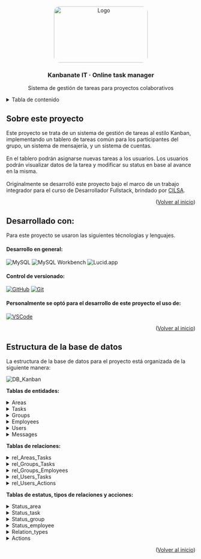 <!-- Improved compatibility of back to top link: See: https://github.com/othneildrew/Best-README-Template/pull/73 -->
<a id="readme-top"></a>

<!-- PROJECT LOGO -->
<br />
<div align="center">
  <a href="https://github.com/user-attachments/assets/825259a5-6541-41a5-bca8-17c579a46380">
    <img src="https://github.com/user-attachments/assets/825259a5-6541-41a5-bca8-17c579a46380" alt="Logo" width="250" height="150" style="border-radius:15px;">
  </a>

  <h3 align="center"> Kanbanate IT · Online task manager </h3>

  <p align="center">
    Sistema de gestión de tareas para proyectos colaborativos
    <br />
    <!--<a href="https://br1-o.github.io/bakery-store"><strong> Ver sitio en producción »</strong></a> -->
  </p>
</div>

<!-- TABLE OF CONTENTS -->
<details>
  <summary>Tabla de contenido </summary>
  <ol>
    <li><a href="#about"> Sobre el proyecto</a></li>
    <li><a href="#develop-with">Desarrollado con</a></li>
    <li><a href="#project-structure">Estructura del proyecto </a></li>
    <!--
    <li><a href="#design">Diseño </a></li>
    <li><a href="#preview">Vista previa </a></li>
    <li><a href="#getting-started"> Cómo instalarlo</a></li>
    -->
  </ol>
</details>


<a id="about"></a>
<!-- ABOUT THE PROJECT -->
## Sobre este proyecto

Este proyecto se trata de un sistema de gestión de tareas al estilo Kanban, implementando un tablero de tareas común para los participantes del grupo, un sistema de mensajería, y un sistema de cuentas.<br><br>
En el tablero podrán asignarse nuevas tareas a los usuarios. Los usuarios podrán visualizar datos de la tarea y modificar su status en base al avance en la misma.
<br><br>
Originalmente se desarrolló este proyecto bajo el marco de un trabajo integrador para el curso de Desarrollador Fullstack, brindado por [CILSA](https://www.cilsa.org/).

<p align="right">(<a href="#readme-top">Volver al inicio</a>)</p>

<a id="develop-with"></a>
## Desarrollado con:

Para este proyecto se usaron las siguientes técnologias y lenguajes<!-- y librerias:-->.

#### Desarrollo en general:

![MySQL](https://img.shields.io/badge/MySQL-4479A1?style=for-the-badge&logo=mysql&logoColor=white)
![MySQL Workbench](https://img.shields.io/badge/MySQL_Workbench-00758F?style=for-the-badge&logo=mysql&logoColor=white)
![Lucid.app](https://img.shields.io/badge/Lucid.app-FFAB00?style=for-the-badge&logo=data:image/svg+xml;base64,<BASE64_ENCODED_LOGO_HERE>&logoColor=white)

<!--#### Desarrollo en general:

* [![JavaScript][JavaScript.com]][JavaScript-url]
* [![CSS][CSS.com]][CSS-url]
* [![HTML][HTML.com]][HTML-url]
* [![Bootstrap][Bootstrap.com]][Bootstrap-url]

#### Librerias para funcionalidades:

[![AOS][AOS.com]][AOS-url]
[![SweetAlert][SweetAlert.com]][SweetAlert-url]
-->

#### Control de versionado: 
<!--y deploy de demo:-->

[![GitHub][GitHub.com]][GitHub-url]
[![Git][Git.com]][Git-url]
<!--
[![GitHub Pages][GitHubPages.com]][GitHubPages-url]
-->

#### Personalmente se optó para el desarrollo de este proyecto el uso de:

[![VSCode][VSCode.com]][VSCode-url]
<!-- [![LiveServer][LiveServer.com]][LiveServer-url] -->

<p align="right">(<a href="#readme-top">Volver al inicio</a>)</p>

<a id="project-structure"></a>
## Estructura de la base de datos

La estructura de la base de datos para el proyecto está organizada de la siguiente manera:

![DB_Kanban](https://github.com/user-attachments/assets/eddc9555-ab9f-497e-9324-99a7f53af68b)

**Tablas de entidades:**

<details>
  <summary> Areas </summary>
  <br>
  <ul>
    <li>
      Create:

   ```sh
     CREATE TABLE IF NOT EXISTS `Areas` (
      `id` INT auto_increment PRIMARY KEY,
      `name` VARCHAR(50) NOT NULL UNIQUE,
      `description` VARCHAR(100),
      `status` INT NOT NULL DEFAULT 1,
      FOREIGN KEY (`status`) REFERENCES `Status_area`(`id`),
      INDEX (`name`)
   ```
  </li>
    <li>
      Insert:

   ```sh
      INSERT INTO `Areas`(`name`, `description`)
      VALUES 
        ('Producción','Creación de productos para la venta.'),
        ('Dirección','Controla todas las áreas de trabajo que se encuentran en la empresa.'),
        ('Administración','Encargada de la operación de la empresaa en sentido general, desde contrataciones, pagos a personal.'),
        ('Ventas', 'Distribuye los productos a cambio de dinero.'),
        ('Contabilidad', 'Llevan el registro contable de la actividad financiera de la empresa.');
   ```
  </li>
    <li>
      Select - Join:
      
   ```sh
    SELECT a.name, a.description, s.name as 'status'
    FROM Areas as a
    INNER JOIN Status_area as s
    ON a.status = s.id;
   ```
  </li>
      <li>
      Update:
      
   ```sh
    UPDATE `Areas` SET description='área encargada de comercializar los productos.' WHERE name='Ventas';
   ```
  </li>
      <li>
      Delete:
      
   ```sh
    DELETE FROM `Areas` WHERE name='Producción';
   ```
  </li>
  </ul>
</details>

<details>
  <summary> Tasks </summary>
  <br>
  <ul>
    <li>
      Create:

   ```sh
    CREATE TABLE IF NOT EXISTS `Tasks` (
      `id` INT auto_increment PRIMARY KEY,
      `name` VARCHAR(50) NOT NULL,
      `description` VARCHAR(250),
      `status` INT NOT NULL DEFAULT 1,
      `deadline` DATE,
      `date_start` TIMESTAMP DEFAULT CURRENT_TIMESTAMP,
      `date_last_update` DATETIME,
      `date_end` DATETIME,
      `is_active` TINYINT(1) NOT NULL DEFAULT 1,
      FOREIGN KEY (`status`) REFERENCES `Status_task`(`id`),
      INDEX (`name`)
    );
   ```
  </li>
    <li>
      Insert:

   ```sh
    INSERT INTO `Tasks`(`name`, `description`, `status`, deadline, date_start, date_last_update, date_end, is_active)
    VALUES('Organizar reuniones','Coordinar fechas, preparar agendas y tomar notas.','1','2024/12/04','2024/09/02','2024/09/02 12:02:25','2024/12/04 00:00:00 ','1'),
    ('Presupuestación','Desarrollar y revisar presupuestos anuales o trimestrales','2','2024/12/04','2024/09/02','2024/09/02 12:02:25','2024/12/04 00:00:00 ','1'),
    ('Capacitación','Organizar sesiones de formación y desarrollo para empleados','4','2024/12/04','2024/09/02','2024/09/02 12:02:25','2024/12/04 00:00:00 ','0');
   ```
  </li>
    <li>
      Select - Join:
      
   ```sh
    SELECT t.name, t.description, t.deadline, t.date_start, t.date_last_update, t.date_end, s.name as 'status'
    FROM Tasks as t
    INNER JOIN Status_task as s
    ON t.status = s.id
    WHERE t.is_active = 1;
   ```
  </li>
      <li>
      Update:
      
   ```sh
    UPDATE `Tasks` SET status='3' WHERE name= 'Organizar reuniones';
   ```
  </li>
      <li>
      Delete:
      
   ```sh
    DELETE FROM `Tasks` WHERE name= 'Capacitación';
   ```
  </li>
  </ul>
</details>

<details>
  <summary> Groups </summary>
  <br>
  <ul>
    <li>
      Create:

   ```sh
    CREATE TABLE IF NOT EXISTS `Groups` (
      `id` INT auto_increment PRIMARY KEY,
      `area` INT,
      `status` INT NOT NULL DEFAULT 1,
      `is_active` TINYINT(1) NOT NULL DEFAULT 1,
      FOREIGN KEY (`area`) REFERENCES `Areas`(`id`),
      FOREIGN KEY (`status`) REFERENCES `Status_group`(`id`)
    );
   ```
  </li>
    <li>
      Insert:

   ```sh
    INSERT INTO `Groups` (area, `status`)
    VALUES (1, 1),
           (2, 1),
           (3, 1);
   ```
  </li>
    <li>
      Select - Join:
      
   ```sh
    SELECT g.id, a.name as 'area', s.name as 'status'
    FROM `Groups` as g
    JOIN Areas as a
    ON g.area = a.id
    JOIN Status_group as s
    ON g.status = s.id
    WHERE is_active = 1;
   ```
  </li>
      <li>
      Update:
      
   ```sh
    UPDATE `Groups` SET `status` = 2 WHERE `id`= 1;
    UPDATE `Groups` SET `is_active` = 0 WHERE `id`= 2;
    UPDATE `Groups` SET `area` = 3 WHERE `id`= 3;
   ```
  </li>
      <li>
      Delete:
      
   ```sh
    DELETE FROM `Groups` WHERE `id`= 1;
   ```
  </li>
  </ul>
</details>

<details>
  <summary> Employees </summary>
  <br>
  <ul>
    <li>
      Create:

   ```sh
    CREATE TABLE IF NOT EXISTS `Groups` (
      `id` INT auto_increment PRIMARY KEY,
      `area` INT,
      `status` INT NOT NULL DEFAULT 1,
      `is_active` TINYINT(1) NOT NULL DEFAULT 1,
      FOREIGN KEY (`area`) REFERENCES `Areas`(`id`),
      FOREIGN KEY (`status`) REFERENCES `Status_group`(`id`)
    );
   ```
  </li>
    <li>
      Insert:

   ```sh
    INSERT INTO `Groups` (area, `status`)
    VALUES (1, 1),
           (2, 1),
           (3, 1);
   ```
  </li>
    <li>
      Select - Join:
      
   ```sh
    SELECT g.id, a.name as 'area', s.name as 'status'
    FROM `Groups` as g
    JOIN Areas as a
    ON g.area = a.id
    JOIN Status_group as s
    ON g.status = s.id
    WHERE is_active = 1;
   ```
  </li>
      <li>
      Update:
      
   ```sh
    UPDATE `Groups` SET `status` = 2 WHERE `id`= 1;
    UPDATE `Groups` SET `is_active` = 0 WHERE `id`= 2;
    UPDATE `Groups` SET `area` = 3 WHERE `id`= 3;
   ```
  </li>
      <li>
      Delete:
      
   ```sh
    DELETE FROM `Groups` WHERE `id`= 1;
   ```
  </li>
  </ul>
</details>

<details>
  <summary> Users </summary>
  <br>
  <ul>
    <li>
      Create:

   ```sh
    CREATE TABLE IF NOT EXISTS `Groups` (
      `id` INT auto_increment PRIMARY KEY,
      `area` INT,
      `status` INT NOT NULL DEFAULT 1,
      `is_active` TINYINT(1) NOT NULL DEFAULT 1,
      FOREIGN KEY (`area`) REFERENCES `Areas`(`id`),
      FOREIGN KEY (`status`) REFERENCES `Status_group`(`id`)
    );
   ```
  </li>
    <li>
      Insert:

   ```sh
    INSERT INTO `Groups` (area, `status`)
    VALUES (1, 1),
           (2, 1),
           (3, 1);
   ```
  </li>
    <li>
      Select - Join:
      
   ```sh
    SELECT g.id, a.name as 'area', s.name as 'status'
    FROM `Groups` as g
    JOIN Areas as a
    ON g.area = a.id
    JOIN Status_group as s
    ON g.status = s.id
    WHERE is_active = 1;
   ```
  </li>
      <li>
      Update:
      
   ```sh
    UPDATE `Groups` SET `status` = 2 WHERE `id`= 1;
    UPDATE `Groups` SET `is_active` = 0 WHERE `id`= 2;
    UPDATE `Groups` SET `area` = 3 WHERE `id`= 3;
   ```
  </li>
      <li>
      Delete:
      
   ```sh
    DELETE FROM `Groups` WHERE `id`= 1;
   ```
  </li>
  </ul>
</details>

<details>
  <summary> Messages </summary>
  <br>
  <ul>
    <li>
      Create:

   ```sh
    CREATE TABLE IF NOT EXISTS `Groups` (
      `id` INT auto_increment PRIMARY KEY,
      `area` INT,
      `status` INT NOT NULL DEFAULT 1,
      `is_active` TINYINT(1) NOT NULL DEFAULT 1,
      FOREIGN KEY (`area`) REFERENCES `Areas`(`id`),
      FOREIGN KEY (`status`) REFERENCES `Status_group`(`id`)
    );
   ```
  </li>
    <li>
      Insert:

   ```sh
    INSERT INTO `Groups` (area, `status`)
    VALUES (1, 1),
           (2, 1),
           (3, 1);
   ```
  </li>
    <li>
      Select - Join:
      
   ```sh
    SELECT g.id, a.name as 'area', s.name as 'status'
    FROM `Groups` as g
    JOIN Areas as a
    ON g.area = a.id
    JOIN Status_group as s
    ON g.status = s.id
    WHERE is_active = 1;
   ```
  </li>
      <li>
      Update:
      
   ```sh
    UPDATE `Groups` SET `status` = 2 WHERE `id`= 1;
    UPDATE `Groups` SET `is_active` = 0 WHERE `id`= 2;
    UPDATE `Groups` SET `area` = 3 WHERE `id`= 3;
   ```
  </li>
      <li>
      Delete:
      
   ```sh
    DELETE FROM `Groups` WHERE `id`= 1;
   ```
  </li>
  </ul>
</details>

**Tablas de relaciones:**

<details>
  <summary> rel_Areas_Tasks </summary>
  <br>
  <ul>
    <li>
      Create:

   ```sh
    CREATE TABLE IF NOT EXISTS `Groups` (
      `id` INT auto_increment PRIMARY KEY,
      `area` INT,
      `status` INT NOT NULL DEFAULT 1,
      `is_active` TINYINT(1) NOT NULL DEFAULT 1,
      FOREIGN KEY (`area`) REFERENCES `Areas`(`id`),
      FOREIGN KEY (`status`) REFERENCES `Status_group`(`id`)
    );
   ```
  </li>
    <li>
      Insert:

   ```sh
    INSERT INTO `Groups` (area, `status`)
    VALUES (1, 1),
           (2, 1),
           (3, 1);
   ```
  </li>
    <li>
      Select - Join:
      
   ```sh
    SELECT g.id, a.name as 'area', s.name as 'status'
    FROM `Groups` as g
    JOIN Areas as a
    ON g.area = a.id
    JOIN Status_group as s
    ON g.status = s.id
    WHERE is_active = 1;
   ```
  </li>
      <li>
      Update:
      
   ```sh
    UPDATE `Groups` SET `status` = 2 WHERE `id`= 1;
    UPDATE `Groups` SET `is_active` = 0 WHERE `id`= 2;
    UPDATE `Groups` SET `area` = 3 WHERE `id`= 3;
   ```
  </li>
      <li>
      Delete:
      
   ```sh
    DELETE FROM `Groups` WHERE `id`= 1;
   ```
  </li>
  </ul>
</details>

<details>
  <summary> rel_Groups_Tasks </summary>
  <br>
  <ul>
    <li>
      Create:

   ```sh
    CREATE TABLE IF NOT EXISTS `Groups` (
      `id` INT auto_increment PRIMARY KEY,
      `area` INT,
      `status` INT NOT NULL DEFAULT 1,
      `is_active` TINYINT(1) NOT NULL DEFAULT 1,
      FOREIGN KEY (`area`) REFERENCES `Areas`(`id`),
      FOREIGN KEY (`status`) REFERENCES `Status_group`(`id`)
    );
   ```
  </li>
    <li>
      Insert:

   ```sh
    INSERT INTO `Groups` (area, `status`)
    VALUES (1, 1),
           (2, 1),
           (3, 1);
   ```
  </li>
    <li>
      Select - Join:
      
   ```sh
    SELECT g.id, a.name as 'area', s.name as 'status'
    FROM `Groups` as g
    JOIN Areas as a
    ON g.area = a.id
    JOIN Status_group as s
    ON g.status = s.id
    WHERE is_active = 1;
   ```
  </li>
      <li>
      Update:
      
   ```sh
    UPDATE `Groups` SET `status` = 2 WHERE `id`= 1;
    UPDATE `Groups` SET `is_active` = 0 WHERE `id`= 2;
    UPDATE `Groups` SET `area` = 3 WHERE `id`= 3;
   ```
  </li>
      <li>
      Delete:
      
   ```sh
    DELETE FROM `Groups` WHERE `id`= 1;
   ```
  </li>
  </ul>
</details>

<details>
  <summary> rel_Groups_Employees </summary>
  <br>
  <ul>
    <li>
      Create:

   ```sh
    CREATE TABLE IF NOT EXISTS `Groups` (
      `id` INT auto_increment PRIMARY KEY,
      `area` INT,
      `status` INT NOT NULL DEFAULT 1,
      `is_active` TINYINT(1) NOT NULL DEFAULT 1,
      FOREIGN KEY (`area`) REFERENCES `Areas`(`id`),
      FOREIGN KEY (`status`) REFERENCES `Status_group`(`id`)
    );
   ```
  </li>
    <li>
      Insert:

   ```sh
    INSERT INTO `Groups` (area, `status`)
    VALUES (1, 1),
           (2, 1),
           (3, 1);
   ```
  </li>
    <li>
      Select - Join:
      
   ```sh
    SELECT g.id, a.name as 'area', s.name as 'status'
    FROM `Groups` as g
    JOIN Areas as a
    ON g.area = a.id
    JOIN Status_group as s
    ON g.status = s.id
    WHERE is_active = 1;
   ```
  </li>
      <li>
      Update:
      
   ```sh
    UPDATE `Groups` SET `status` = 2 WHERE `id`= 1;
    UPDATE `Groups` SET `is_active` = 0 WHERE `id`= 2;
    UPDATE `Groups` SET `area` = 3 WHERE `id`= 3;
   ```
  </li>
      <li>
      Delete:
      
   ```sh
    DELETE FROM `Groups` WHERE `id`= 1;
   ```
  </li>
  </ul>
</details>

<details>
  <summary> rel_Users_Tasks </summary>
  <br>
  <ul>
    <li>
      Create:

   ```sh
    CREATE TABLE IF NOT EXISTS `Groups` (
      `id` INT auto_increment PRIMARY KEY,
      `area` INT,
      `status` INT NOT NULL DEFAULT 1,
      `is_active` TINYINT(1) NOT NULL DEFAULT 1,
      FOREIGN KEY (`area`) REFERENCES `Areas`(`id`),
      FOREIGN KEY (`status`) REFERENCES `Status_group`(`id`)
    );
   ```
  </li>
    <li>
      Insert:

   ```sh
    INSERT INTO `Groups` (area, `status`)
    VALUES (1, 1),
           (2, 1),
           (3, 1);
   ```
  </li>
    <li>
      Select - Join:
      
   ```sh
    SELECT g.id, a.name as 'area', s.name as 'status'
    FROM `Groups` as g
    JOIN Areas as a
    ON g.area = a.id
    JOIN Status_group as s
    ON g.status = s.id
    WHERE is_active = 1;
   ```
  </li>
      <li>
      Update:
      
   ```sh
    UPDATE `Groups` SET `status` = 2 WHERE `id`= 1;
    UPDATE `Groups` SET `is_active` = 0 WHERE `id`= 2;
    UPDATE `Groups` SET `area` = 3 WHERE `id`= 3;
   ```
  </li>
      <li>
      Delete:
      
   ```sh
    DELETE FROM `Groups` WHERE `id`= 1;
   ```
  </li>
  </ul>
</details>

<details>
  <summary> rel_Users_Actions </summary>
  <br>
  <ul>
    <li>
      Create:

   ```sh
    CREATE TABLE IF NOT EXISTS `Groups` (
      `id` INT auto_increment PRIMARY KEY,
      `area` INT,
      `status` INT NOT NULL DEFAULT 1,
      `is_active` TINYINT(1) NOT NULL DEFAULT 1,
      FOREIGN KEY (`area`) REFERENCES `Areas`(`id`),
      FOREIGN KEY (`status`) REFERENCES `Status_group`(`id`)
    );
   ```
  </li>
    <li>
      Insert:

   ```sh
    INSERT INTO `Groups` (area, `status`)
    VALUES (1, 1),
           (2, 1),
           (3, 1);
   ```
  </li>
    <li>
      Select - Join:
      
   ```sh
    SELECT g.id, a.name as 'area', s.name as 'status'
    FROM `Groups` as g
    JOIN Areas as a
    ON g.area = a.id
    JOIN Status_group as s
    ON g.status = s.id
    WHERE is_active = 1;
   ```
  </li>
      <li>
      Update:
      
   ```sh
    UPDATE `Groups` SET `status` = 2 WHERE `id`= 1;
    UPDATE `Groups` SET `is_active` = 0 WHERE `id`= 2;
    UPDATE `Groups` SET `area` = 3 WHERE `id`= 3;
   ```
  </li>
      <li>
      Delete:
      
   ```sh
    DELETE FROM `Groups` WHERE `id`= 1;
   ```
  </li>
  </ul>
</details>

**Tablas de estatus, tipos de relaciones y acciones:**

<details>
  <summary> Status_area </summary>
  <br>
  <ul>
    <li>
      Create:

   ```sh
    CREATE TABLE IF NOT EXISTS `Groups` (
      `id` INT auto_increment PRIMARY KEY,
      `area` INT,
      `status` INT NOT NULL DEFAULT 1,
      `is_active` TINYINT(1) NOT NULL DEFAULT 1,
      FOREIGN KEY (`area`) REFERENCES `Areas`(`id`),
      FOREIGN KEY (`status`) REFERENCES `Status_group`(`id`)
    );
   ```
  </li>
    <li>
      Insert:

   ```sh
    INSERT INTO `Groups` (area, `status`)
    VALUES (1, 1),
           (2, 1),
           (3, 1);
   ```
  </li>
    <li>
      Select - Join:
      
   ```sh
    SELECT g.id, a.name as 'area', s.name as 'status'
    FROM `Groups` as g
    JOIN Areas as a
    ON g.area = a.id
    JOIN Status_group as s
    ON g.status = s.id
    WHERE is_active = 1;
   ```
  </li>
      <li>
      Update:
      
   ```sh
    UPDATE `Groups` SET `status` = 2 WHERE `id`= 1;
    UPDATE `Groups` SET `is_active` = 0 WHERE `id`= 2;
    UPDATE `Groups` SET `area` = 3 WHERE `id`= 3;
   ```
  </li>
      <li>
      Delete:
      
   ```sh
    DELETE FROM `Groups` WHERE `id`= 1;
   ```
  </li>
  </ul>
</details>

<details>
  <summary> Status_task </summary>
  <br>
  <ul>
    <li>
      Create:

   ```sh
    CREATE TABLE IF NOT EXISTS `Groups` (
      `id` INT auto_increment PRIMARY KEY,
      `area` INT,
      `status` INT NOT NULL DEFAULT 1,
      `is_active` TINYINT(1) NOT NULL DEFAULT 1,
      FOREIGN KEY (`area`) REFERENCES `Areas`(`id`),
      FOREIGN KEY (`status`) REFERENCES `Status_group`(`id`)
    );
   ```
  </li>
    <li>
      Insert:

   ```sh
    INSERT INTO `Groups` (area, `status`)
    VALUES (1, 1),
           (2, 1),
           (3, 1);
   ```
  </li>
    <li>
      Select - Join:
      
   ```sh
    SELECT g.id, a.name as 'area', s.name as 'status'
    FROM `Groups` as g
    JOIN Areas as a
    ON g.area = a.id
    JOIN Status_group as s
    ON g.status = s.id
    WHERE is_active = 1;
   ```
  </li>
      <li>
      Update:
      
   ```sh
    UPDATE `Groups` SET `status` = 2 WHERE `id`= 1;
    UPDATE `Groups` SET `is_active` = 0 WHERE `id`= 2;
    UPDATE `Groups` SET `area` = 3 WHERE `id`= 3;
   ```
  </li>
      <li>
      Delete:
      
   ```sh
    DELETE FROM `Groups` WHERE `id`= 1;
   ```
  </li>
  </ul>
</details>

<details>
  <summary> Status_group </summary>
  <br>
  <ul>
    <li>
      Create:

   ```sh
    CREATE TABLE IF NOT EXISTS `Groups` (
      `id` INT auto_increment PRIMARY KEY,
      `area` INT,
      `status` INT NOT NULL DEFAULT 1,
      `is_active` TINYINT(1) NOT NULL DEFAULT 1,
      FOREIGN KEY (`area`) REFERENCES `Areas`(`id`),
      FOREIGN KEY (`status`) REFERENCES `Status_group`(`id`)
    );
   ```
  </li>
    <li>
      Insert:

   ```sh
    INSERT INTO `Groups` (area, `status`)
    VALUES (1, 1),
           (2, 1),
           (3, 1);
   ```
  </li>
    <li>
      Select - Join:
      
   ```sh
    SELECT g.id, a.name as 'area', s.name as 'status'
    FROM `Groups` as g
    JOIN Areas as a
    ON g.area = a.id
    JOIN Status_group as s
    ON g.status = s.id
    WHERE is_active = 1;
   ```
  </li>
      <li>
      Update:
      
   ```sh
    UPDATE `Groups` SET `status` = 2 WHERE `id`= 1;
    UPDATE `Groups` SET `is_active` = 0 WHERE `id`= 2;
    UPDATE `Groups` SET `area` = 3 WHERE `id`= 3;
   ```
  </li>
      <li>
      Delete:
      
   ```sh
    DELETE FROM `Groups` WHERE `id`= 1;
   ```
  </li>
  </ul>
</details>

<details>
  <summary> Status_employee </summary>
  <br>
  <ul>
    <li>
      Create:

   ```sh
    CREATE TABLE IF NOT EXISTS `Groups` (
      `id` INT auto_increment PRIMARY KEY,
      `area` INT,
      `status` INT NOT NULL DEFAULT 1,
      `is_active` TINYINT(1) NOT NULL DEFAULT 1,
      FOREIGN KEY (`area`) REFERENCES `Areas`(`id`),
      FOREIGN KEY (`status`) REFERENCES `Status_group`(`id`)
    );
   ```
  </li>
    <li>
      Insert:

   ```sh
    INSERT INTO `Groups` (area, `status`)
    VALUES (1, 1),
           (2, 1),
           (3, 1);
   ```
  </li>
    <li>
      Select - Join:
      
   ```sh
    SELECT g.id, a.name as 'area', s.name as 'status'
    FROM `Groups` as g
    JOIN Areas as a
    ON g.area = a.id
    JOIN Status_group as s
    ON g.status = s.id
    WHERE is_active = 1;
   ```
  </li>
      <li>
      Update:
      
   ```sh
    UPDATE `Groups` SET `status` = 2 WHERE `id`= 1;
    UPDATE `Groups` SET `is_active` = 0 WHERE `id`= 2;
    UPDATE `Groups` SET `area` = 3 WHERE `id`= 3;
   ```
  </li>
      <li>
      Delete:
      
   ```sh
    DELETE FROM `Groups` WHERE `id`= 1;
   ```
  </li>
  </ul>
</details>

<details>
  <summary> Relation_types </summary>
  <br>
  <ul>
    <li>
      Create:

   ```sh
    CREATE TABLE IF NOT EXISTS `Groups` (
      `id` INT auto_increment PRIMARY KEY,
      `area` INT,
      `status` INT NOT NULL DEFAULT 1,
      `is_active` TINYINT(1) NOT NULL DEFAULT 1,
      FOREIGN KEY (`area`) REFERENCES `Areas`(`id`),
      FOREIGN KEY (`status`) REFERENCES `Status_group`(`id`)
    );
   ```
  </li>
    <li>
      Insert:

   ```sh
    INSERT INTO `Groups` (area, `status`)
    VALUES (1, 1),
           (2, 1),
           (3, 1);
   ```
  </li>
    <li>
      Select - Join:
      
   ```sh
    SELECT g.id, a.name as 'area', s.name as 'status'
    FROM `Groups` as g
    JOIN Areas as a
    ON g.area = a.id
    JOIN Status_group as s
    ON g.status = s.id
    WHERE is_active = 1;
   ```
  </li>
      <li>
      Update:
      
   ```sh
    UPDATE `Groups` SET `status` = 2 WHERE `id`= 1;
    UPDATE `Groups` SET `is_active` = 0 WHERE `id`= 2;
    UPDATE `Groups` SET `area` = 3 WHERE `id`= 3;
   ```
  </li>
      <li>
      Delete:
      
   ```sh
    DELETE FROM `Groups` WHERE `id`= 1;
   ```
  </li>
  </ul>
</details>

<details>
  <summary> Actions </summary>
  <br>
  <ul>
    <li>
      Create:

   ```sh
    CREATE TABLE IF NOT EXISTS `Groups` (
      `id` INT auto_increment PRIMARY KEY,
      `area` INT,
      `status` INT NOT NULL DEFAULT 1,
      `is_active` TINYINT(1) NOT NULL DEFAULT 1,
      FOREIGN KEY (`area`) REFERENCES `Areas`(`id`),
      FOREIGN KEY (`status`) REFERENCES `Status_group`(`id`)
    );
   ```
  </li>
    <li>
      Insert:

   ```sh
    INSERT INTO `Groups` (area, `status`)
    VALUES (1, 1),
           (2, 1),
           (3, 1);
   ```
  </li>
    <li>
      Select - Join:
      
   ```sh
    SELECT g.id, a.name as 'area', s.name as 'status'
    FROM `Groups` as g
    JOIN Areas as a
    ON g.area = a.id
    JOIN Status_group as s
    ON g.status = s.id
    WHERE is_active = 1;
   ```
  </li>
      <li>
      Update:
      
   ```sh
    UPDATE `Groups` SET `status` = 2 WHERE `id`= 1;
    UPDATE `Groups` SET `is_active` = 0 WHERE `id`= 2;
    UPDATE `Groups` SET `area` = 3 WHERE `id`= 3;
   ```
  </li>
      <li>
      Delete:
      
   ```sh
    DELETE FROM `Groups` WHERE `id`= 1;
   ```
  </li>
  </ul>
</details>

<!--
```plaintext

└── 
    └── 
        └── 
            ├── 
            |    └── 
            ├── 
            |      └── 
            ├── 
            |  └── 
            |
            ├── 
            └── 
```
-->

<p align="right">(<a href="#readme-top">Volver al inicio</a>)</p>

<!--
<a id="design"></a>
## Diseño

## Paleta de colores

La paleta de colores usada para este proyecto fue:

![Main Color](https://img.shields.io/badge/Main%20Color-rgb(0%2C%200%2C%200)-black) <br>
![Secondary Color](https://img.shields.io/badge/Secondary%20Color-rgb(67%2C%2075%2C%2082)-darkgrey) <br>
![Font Primary Color](https://img.shields.io/badge/Font%20Primary%20Color-rgb(237%2C%20236%2C%20238)-lightgrey) <br>
![Font Secondary Color](https://img.shields.io/badge/Font%20Secondary%20Color-rgb(81%2C%2080%2C%2080)-grey) <br>
![Footer Background Color](https://img.shields.io/badge/Footer%20Background%20Color-rgb(17%2C%2017%2C%2017)-black) <br>

## Font

El font usado para este proyecto fue: 
* ![Font: Josefin Sans](https://img.shields.io/badge/Font-Josefin%20Sans-blue)

## Logotipo

El logo fue creado usando las herramientas de generación de imagenes de ![Gemini](https://img.shields.io/badge/Gemini-purple)

<a id="preview"></a>
## Vista previa

#### Pagina Principal (path: '/')

<a href="https://github.com/user-attachments/assets/60427fe9-9a30-4a34-8dad-bd6b9ce6b439" target="_blank">
  <img src="https://github.com/user-attachments/assets/60427fe9-9a30-4a34-8dad-bd6b9ce6b439" alt="documentation-main1" width="800"/>
</a>
<a href="https://github.com/user-attachments/assets/9d748898-bf71-4f81-aabf-661218c24f29" target="_blank">
  <img src="https://github.com/user-attachments/assets/9d748898-bf71-4f81-aabf-661218c24f29" alt="documentation-main2" width="800"/>
</a>

#### Tienda (path: '/#tienda')

<a href="https://github.com/user-attachments/assets/e15435fc-9514-49d5-b75f-a07d16e287f4" target="_blank">
  <img src="https://github.com/user-attachments/assets/e15435fc-9514-49d5-b75f-a07d16e287f4" alt="documentation-shop1" width="800"/>
</a>
<a href="https://github.com/user-attachments/assets/26a1b725-3d66-4b36-8d92-c443ba03805e" target="_blank">
  <img src="https://github.com/user-attachments/assets/26a1b725-3d66-4b36-8d92-c443ba03805e" alt="documentation-shop3" width="800"/>
</a>

#### Producto (path: '/#tienda/[categoria]/[nombre-del-producto]')

<a href="https://github.com/user-attachments/assets/167787e9-65dc-4f9e-9182-917a361a346e" target="_blank">
  <img src="https://github.com/user-attachments/assets/167787e9-65dc-4f9e-9182-917a361a346e" alt="documentation-producto1" width="800"/>
</a>
<a href="https://github.com/user-attachments/assets/43a9ccf5-4f4b-44f1-86c7-640481555d54" target="_blank">
  <img src="https://github.com/user-attachments/assets/43a9ccf5-4f4b-44f1-86c7-640481555d54" alt="documentation-producto2" width="800"/>
</a>

#### Contacto (path: '/#contacto')

<a href="https://github.com/user-attachments/assets/c1357b49-cb57-4be3-a15d-f7350ce04192" target="_blank">
  <img src="https://github.com/user-attachments/assets/c1357b49-cb57-4be3-a15d-f7350ce04192" alt="documentation-contact1" width="800"/>
</a>
<a href="https://github.com/user-attachments/assets/5299db71-c33f-4387-8c81-1558b19dbcf4" target="_blank">
  <img src="https://github.com/user-attachments/assets/5299db71-c33f-4387-8c81-1558b19dbcf4" alt="documentation-contact2" width="800"/>
</a>

#### No encontrado (path: '/[no-válido]')

<a href="https://github.com/user-attachments/assets/5f35193f-e7e0-4a9d-beb1-2af650cdef21" target="_blank">
  <img src="https://github.com/user-attachments/assets/5f35193f-e7e0-4a9d-beb1-2af650cdef21" alt="documentation-notFound" width="800"/>
</a>

<a id="getting-started"></a>
-->

<!-- GETTING STARTED -->
<!--
## Cómo comenzar a utilizarlo

Si se desea, se puede descargar este proyecto y usarlo de forma local siguiendo los siguientes pasos:

### Pre requisitos

No se requiere tener ningún tipo de software especial instalado, bastando con un simple navegador web. 
<br>
Aunque sí se recomienda el uso de algún IDE, programa especializado para facilitar el desarrollo y visualización de código.
<br>

### Instalación

A continuación se muestran los pasos a seguir para instalar este proyecto.

#### Usando Git

> 1. Navegar al directorio donde deseas instalar el proyecto
   ```sh
   cd /ruta/donde/deseas/instalar
   ```

> 2. Clonar el repositorio
   ```sh
   git clone https://github.com/Br1-O/bakery-store
   ```

 > 3. Navegar al directorio del proyecto
   ```sh
  cd bakery-store
   ```

> 4. Abrir el archivo index.html en tu navegador web preferido

#### Descarga manual desde Github

> 1. Descargar el archivo .zip desde GitHub: [Link de descarga](https://github.com/Br1-O/bakery-store/archive/refs/heads/main.zip)

> 2. Descomprimir el archivo .zip
   ```sh
   unzip bakery-store-main.zip
   ```

 > 3. Navegar al directorio donde fue descomprimido
   ```sh
  cd bakery-store-main
   ```
> 4. Abrir el archivo index.html en tu navegador web preferido

<p align="right">(<a href="#readme-top">Volver al inicio</a>)</p>

-->

<!-- MARKDOWN LINKS & IMAGES -->
<!-- https://www.markdownguide.org/basic-syntax/#reference-style-links -->
[contributors-shield]: https://img.shields.io/github/contributors/othneildrew/Best-README-Template.svg?style=for-the-badge
[contributors-url]: https://github.com/othneildrew/Best-README-Template/graphs/contributors
[forks-shield]: https://img.shields.io/github/forks/othneildrew/Best-README-Template.svg?style=for-the-badge
[forks-url]: https://github.com/othneildrew/Best-README-Template/network/members
[stars-shield]: https://img.shields.io/github/stars/othneildrew/Best-README-Template.svg?style=for-the-badge
[stars-url]: https://github.com/othneildrew/Best-README-Template/stargazers
[issues-shield]: https://img.shields.io/github/issues/othneildrew/Best-README-Template.svg?style=for-the-badge
[issues-url]: https://github.com/othneildrew/Best-README-Template/issues
[license-shield]: https://img.shields.io/github/license/othneildrew/Best-README-Template.svg?style=for-the-badge
[license-url]: https://github.com/othneildrew/Best-README-Template/blob/master/LICENSE.txt
[linkedin-shield]: https://img.shields.io/badge/-LinkedIn-black.svg?style=for-the-badge&logo=linkedin&colorB=555
[linkedin-url]: https://linkedin.com/in/othneildrew
[product-screenshot]: images/screenshot.png

[JavaScript.com]: https://img.shields.io/badge/JavaScript-F7DF1E?logo=javascript&logoColor=white&style=for-the-badge
[JavaScript-url]: https://developer.mozilla.org/en-US/docs/Web/JavaScript

[CSS.com]: https://img.shields.io/badge/CSS-1572B6?logo=css3&logoColor=white&style=for-the-badge
[CSS-url]: https://developer.mozilla.org/en-US/docs/Web/CSS

[HTML.com]: https://img.shields.io/badge/HTML-E34F26?logo=html5&logoColor=white&style=for-the-badge
[HTML-url]: https://developer.mozilla.org/en-US/docs/Web/HTML

[Bootstrap.com]: https://img.shields.io/badge/Bootstrap-563D7C?logo=bootstrap&logoColor=white&style=for-the-badge
[Bootstrap-url]: https://getbootstrap.com

[AOS.com]: https://img.shields.io/badge/AOS-000000?logo=aos&logoColor=white&style=for-the-badge
[AOS-url]: https://michalsnik.github.io/aos/

[SweetAlert.com]: https://img.shields.io/badge/SweetAlert-0078D7?logo=sweetalert&logoColor=white&style=for-the-badge
[SweetAlert-url]: https://sweetalert.js.org/

[GitHub.com]: https://img.shields.io/badge/GitHub-181717?logo=github&logoColor=white&style=for-the-badge
[GitHub-url]: https://github.com/

[Git.com]: https://img.shields.io/badge/Git-F05032?logo=git&logoColor=white&style=for-the-badge
[Git-url]: https://git-scm.com/

[GitHubPages.com]: https://img.shields.io/badge/GitHub_Pages-222?logo=github&logoColor=white&style=for-the-badge
[GitHubPages-url]: https://pages.github.com/

[VSCode.com]: https://img.shields.io/badge/VSCode-007ACC?logo=visual-studio-code&logoColor=white&style=for-the-badge
[VSCode-url]: https://code.visualstudio.com/

[LiveServer.com]: https://img.shields.io/badge/LiveServer-4993CD?logo=visual-studio-code&logoColor=white&style=for-the-badge
[LiveServer-url]: https://marketplace.visualstudio.com/items?itemName=ritwickdey.LiveServer
